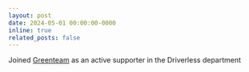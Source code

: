 ```yaml
---
layout: post
date: 2024-05-01 00:00:00-0000
inline: true
related_posts: false
---
```


Joined [Greenteam](https://www.greenteam-stuttgart.de/) as an active supporter in the Driverless department

